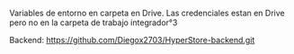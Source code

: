 Variables de entorno en carpeta en Drive.
Las credenciales estan en Drive pero no en la carpeta de trabajo integrador°3 

Backend: 
https://github.com/Diegox2703/HyperStore-backend.git
